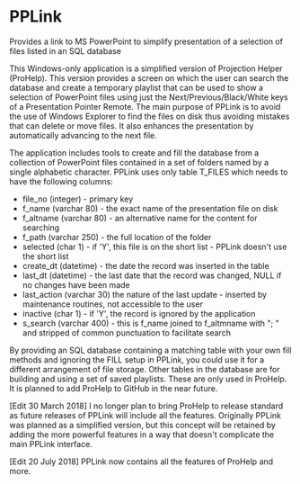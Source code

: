 # PPLink
Provides a link to MS PowerPoint to simplify presentation of a selection of files listed in an SQL database

This Windows-only application is a simplified version of Projection Helper (ProHelp).  This version provides a screen on which the user can search the database and create a temporary playlist that can be used to show a selection of PowerPoint files using just the Next/Previous/Black/White keys of a Presentation Pointer Remote. The main purpose of PPLink is to avoid the use of Windows Explorer to find the files on disk thus avoiding mistakes that can delete or move files.  It also enhances the presentation by automatically advancing to the next file.

The application includes tools to create and fill the database from a collection of PowerPoint files contained in a set of folders named by a single alphabetic character.  PPLink uses only table T_FILES which needs to have the following columns:
* file_no (integer) - primary key<br>
* f_name (varchar 80) - the exact name of the presentation file on disk<br>
* f_altname (varchar 80) - an alternative name for the content for searching<br>
* f_path (varchar 250) - the full location of the folder<br>
* selected (char 1) - if 'Y', this file is on the short list - PPLink doesn't use the short list<br>
* create_dt (datetime) - the date the record was inserted in the table<br>
* last_dt (datetime) - the last date that the record was changed, NULL if no changes have been made<br>
* last_action (varchar 30) the nature of the last update - inserted by maintenance routines, not accessible to the user<br>
* inactive (char 1) - if 'Y', the record is ignored by the application
* s_search (varchar 400) - this is f_name joined to f_altmname with "; " and stripped of common punctuation to facilitate search

By providing an SQL database containing a matching table with your own fill methods and ignoring the FILL setup in PPLink, you could use it for a different arrangement of file storage. Other tables in the database are for building and using a set of saved playlists.  These are only used in ProHelp.  It is planned to add ProHelp to GitHub in the near future.

[Edit 30 March 2018] I no longer plan to bring ProHelp to release standard as future releases of PPLink will include all the features.  Originally PPLink was planned as a simplified version, but this concept will be retained by adding the more powerful features in a way that doesn't complicate the main PPLink interface.

[Edit 20 July 2018] PPLink now contains all the features of ProHelp and more.
